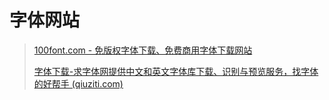# 字体网站

> [100font.com - 免版权字体下载、免费商用字体下载网站](https://www.100font.com/)
>
> [字体下载-求字体网提供中文和英文字体库下载、识别与预览服务，找字体的好帮手 (qiuziti.com)](https://www.qiuziti.com/)
